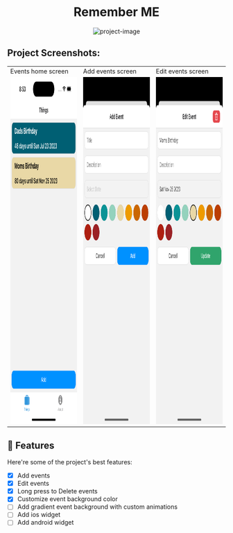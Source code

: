 <h1 align="center" id="title">Remember ME</h1>

<p align="center"><img src="https://socialify.git.ci/crstnmac/remember-me/image?description=1&amp;language=1&amp;name=1&amp;owner=1&amp;theme=Dark" alt="project-image"></p>

<h2>Project Screenshots:</h2>


<table>
  <tr>
    <td>Events home screen</td>
     <td>Add events screen</td>
     <td>Edit events screen</td>
  </tr>
  <tr>
    <td><img src="https://github.com/crstnmac/remember-me/blob/main/preview1.png?raw=true" alt="project-screenshot" width="auto" height="800"/></td>
    <td><img src="https://github.com/crstnmac/remember-me/blob/main/preview2.png?raw=true" alt="project-screenshot" width="auto" height="800"/></td>
    <td><img src="https://github.com/crstnmac/remember-me/blob/main/preview3.png?raw=true" alt="project-screenshot" width="auto" height="800"/></td>
  </tr>
 </table>

<h2>🧐 Features</h2>

Here're some of the project's best features:

- [x] Add events
- [x] Edit events
- [x] Long press to Delete events
- [x] Customize event background color
- [ ] Add gradient event background with custom animations
- [ ] Add ios widget
- [ ] Add android widget
